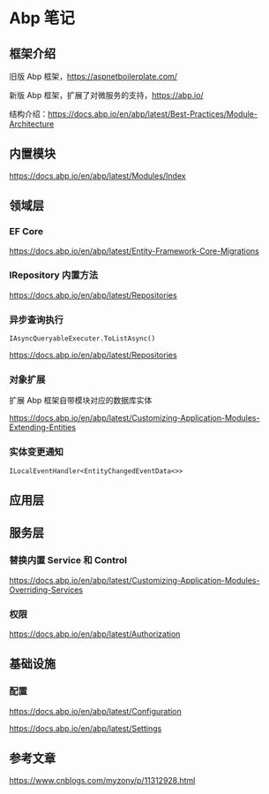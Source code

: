 # Abp 笔记


## 框架介绍

旧版 Abp 框架，<https://aspnetboilerplate.com/>

新版 Abp 框架，扩展了对微服务的支持，<https://abp.io/>

结构介绍：<https://docs.abp.io/en/abp/latest/Best-Practices/Module-Architecture>

## 内置模块

<https://docs.abp.io/en/abp/latest/Modules/Index>

## 领域层

### EF Core

<https://docs.abp.io/en/abp/latest/Entity-Framework-Core-Migrations>

### IRepository 内置方法

<https://docs.abp.io/en/abp/latest/Repositories>

### 异步查询执行

`IAsyncQueryableExecuter.ToListAsync()`

<https://docs.abp.io/en/abp/latest/Repositories>

### 对象扩展

扩展 Abp 框架自带模块对应的数据库实体

<https://docs.abp.io/en/abp/latest/Customizing-Application-Modules-Extending-Entities>

### 实体变更通知

`ILocalEventHandler<EntityChangedEventData<>>`

## 应用层

## 服务层

### 替换内置 Service 和 Control

<https://docs.abp.io/en/abp/latest/Customizing-Application-Modules-Overriding-Services>

### 权限

<https://docs.abp.io/en/abp/latest/Authorization>

## 基础设施

### 配置

<https://docs.abp.io/en/abp/latest/Configuration>

<https://docs.abp.io/en/abp/latest/Settings>

## 参考文章

<https://www.cnblogs.com/myzony/p/11312928.html>

